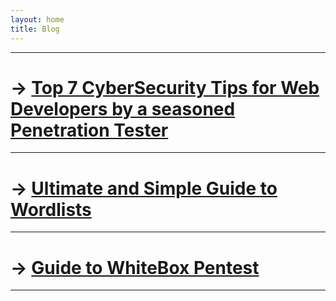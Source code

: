 ```yaml
---
layout: home
title: Blog
---
```



***

# → [Top 7 CyberSecurity Tips for Web Developers by a seasoned Penetration Tester](/posts/post1)

***

# → [Ultimate and Simple Guide to Wordlists](/posts/post2.md)

***

# → [Guide to WhiteBox Pentest](/posts/post3.md)

***